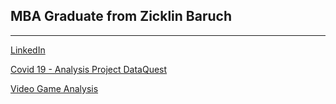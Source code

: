 

## MBA Graduate from Zicklin Baruch 

---


[LinkedIn](https://www.linkedin.com/in/victoriavayner/)


[Covid 19 - Analysis Project DataQuest](https://github.com/vikivayner/covid19analysis/blob/main/COVID19%20Analysis.R)

[Video Game Analysis](https://github.com/vikivayner/GamesAnalysis)
